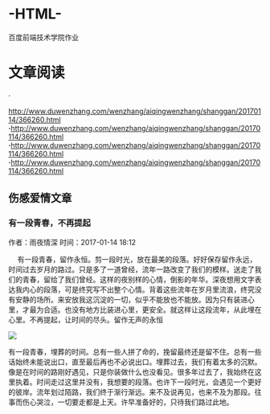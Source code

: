 # -HTML-
百度前端技术学院作业
<h1>文章阅读</h1>
<p>·</p><a href="#">http://www.duwenzhang.com/wenzhang/aiqingwenzhang/shanggan/20170114/366260.html</a>
<b>·</b><a href="#">http://www.duwenzhang.com/wenzhang/aiqingwenzhang/shanggan/20170114/366260.html</a>
<b>·</b><a href="#">http://www.duwenzhang.com/wenzhang/aiqingwenzhang/shanggan/20170114/366260.html</a>
<b>·</b><a href="#">http://www.duwenzhang.com/wenzhang/aiqingwenzhang/shanggan/20170114/366260.html</a>
<h2>伤感爱情文章</h2>
<h3>有一段青春，不再提起</h3>
<p>作者：雨夜情深  时间：2017-01-14 18:12</p>
<p>　 有一段青春，留作永恒。剪一段时光，放在最美的段落。好好保存留作永远，时间过去岁月的路过。只是多了一道曾经，流年一路改变了我们的模样。送走了我们的青春，留给了我们曾经。这样的夜别样的心情，倒影的年华。深夜想用文字表达我内心的段落，可是终究写不出整个心情。背着这些流年在岁月里流浪，终究没有安静的场所。来安放我这沉淀的一切，似乎不能放也不能放。因为只有装进心里，才最为合适。也没有地方比装进心里，更安全。就这样让这段流年，从此埋在心里。不再提起，让时间的尽头。留作无声的永恒</P>
<img src="https://timgsa.baidu.com/timg?image&quality=80&size=b9999_10000&sec=1488598220&di=d8febc0f1bc68ce366f9fcc13cf90ece&imgtype=jpg&er=1&src=http%3A%2F%2Fimgp.gmw.cn%2Fforum%2F201404%2F04%2F114346plssf9k2zfksa3a9.jpg"/>
<p>   有一段青春，埋葬的时间。总有一些人拼了命的，挽留最终还是留不住。总有一些话始终未能说出口，直至最后再也不必说出口。埋葬过去，我们有着太多的沉默。像是在时间的路刚好遇见，只是你装做什么也没看见。很多年过去了，我始终在这里执着。时间走过这里并没有，我想要的段落。也许下一段时光，会遇见一个更好的彼岸。流年划过陌路，我们终于渐行渐远。来不及说再见，也来不及为那段。往事而伤心哭泣，一切要走都是上天。许早准备好的，只待我们路过此地。</p>
